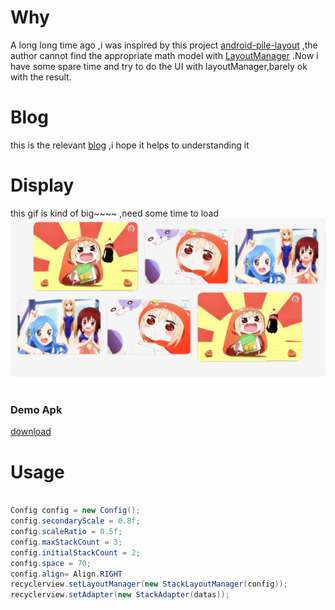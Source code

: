 # Why
A long long time ago ,i was inspired by this project [android-pile-layout](https://github.com/xmuSistone/android-pile-layout) ,the author cannot find the appropriate math model with [LayoutManager](https://github.com/HirayClay/StackLayoutManager/blob/master/app/src/main/java/com/hirayclay/StackLayoutManager.java) .Now i have some spare time and try to do the UI with layoutManager,barely ok with the result.</br>

# Blog
this is the relevant [blog](http://blog.csdn.net/u014296305/article/details/73496017) ,i hope it helps to understanding it</br>

# Display
this gif is kind of big~~~~ ,need  some time to load
<img src="static/hrreverse.gif"/>
<img src="static/stackmanager3.gif" width="0px" height="0px"/></br>

### Demo Apk
[download](static/app_hr.apk)

# Usage
```java

Config config = new Config();
config.secondaryScale = 0.8f;
config.scaleRatio = 0.5f;
config.maxStackCount = 3;
config.initialStackCount = 2;
config.space = 70;
config.align= Align.RIGHT
recyclerview.setLayoutManager(new StackLayoutManager(config));
recyclerview.setAdapter(new StackAdapter(datas));

```

